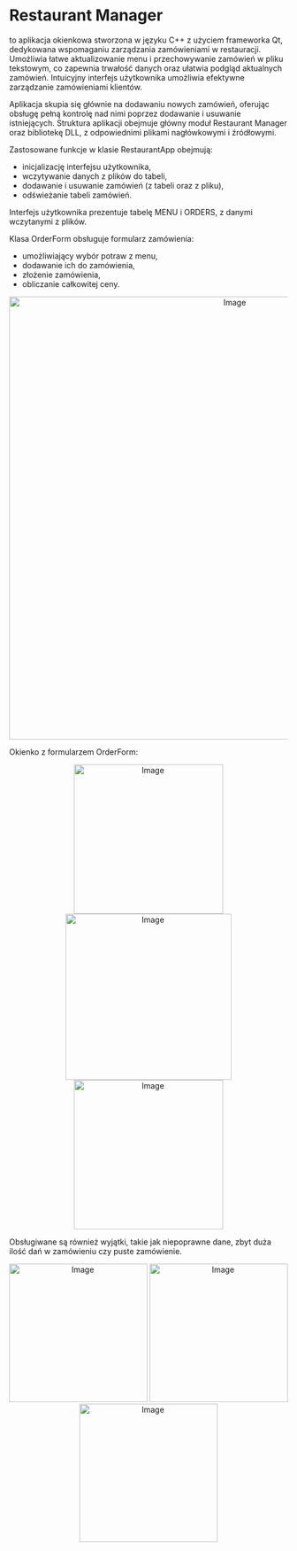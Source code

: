 # Restaurant Manager
to aplikacja okienkowa stworzona w języku C++ z użyciem frameworka Qt, dedykowana wspomaganiu zarządzania zamówieniami w restauracji. Umożliwia łatwe aktualizowanie menu i przechowywanie zamówień w pliku tekstowym, co zapewnia trwałość danych oraz ułatwia podgląd aktualnych zamówień. Intuicyjny interfejs użytkownika umożliwia efektywne zarządzanie zamówieniami klientów.

Aplikacja skupia się głównie na dodawaniu nowych zamówień, oferując obsługę pełną kontrolę nad nimi poprzez dodawanie i usuwanie istniejących. Struktura aplikacji obejmuje główny moduł Restaurant Manager oraz bibliotekę DLL, z odpowiednimi plikami nagłówkowymi i źródłowymi.

Zastosowane funkcje w klasie RestaurantApp obejmują:
  * inicjalizację interfejsu użytkownika,
  * wczytywanie danych z plików do tabeli,
  * dodawanie i usuwanie zamówień (z tabeli oraz z pliku),
  * odświeżanie tabeli zamówień.

Interfejs użytkownika prezentuje tabelę MENU i ORDERS, z danymi wczytanymi z plików.

Klasa OrderForm obsługuje formularz zamówienia:
  * umożliwiający wybór potraw z menu,
  * dodawanie ich do zamówienia,
  * złożenie zamówienia,
  * obliczanie całkowitej ceny.


<p align="center">
  <img src="https://github.com/styliana/Restaurant-Manager/assets/64647649/d484de16-25c2-4c8c-b568-7cfe4581144e" alt="Image" width="800" />
</p>

Okienko z formularzem OrderForm:
<p align="center">
  <img src="https://github.com/styliana/Restaurant-Manager/assets/64647649/20fc380e-3ad9-4447-8f7d-056137dd9e3c" alt="Image" width="270" />
  <img src="https://github.com/styliana/Restaurant-Manager/assets/64647649/c744c966-616b-489d-b46d-13db771463ac" alt="Image" width="300" />
  <img src="https://github.com/styliana/Restaurant-Manager/assets/64647649/9d7c6a5c-b604-4028-b893-29f76f573fc2" alt="Image" width="270" />
</p>

Obsługiwane są również wyjątki, takie jak niepoprawne dane, zbyt duża ilość dań w zamówieniu czy puste zamówienie.
<p align="center">
  <img src="https://github.com/styliana/Restaurant-Manager/assets/64647649/0e957469-16ac-4eec-b03c-7351402d4f64" alt="Image" width="250" />
  <img src="https://github.com/styliana/Restaurant-Manager/assets/64647649/005fceec-e0a6-4ccf-b06a-7cc3c7d1971f" alt="Image" width="250" />
  <img src="https://github.com/styliana/Restaurant-Manager/assets/64647649/3f03c1a1-6f88-4ef6-9dc3-a2ab3aaed772" alt="Image" width="250" />
</p>


